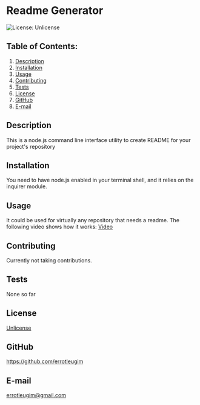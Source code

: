 # Readme Generator

![License: Unlicense](https://img.shields.io/badge/license-Unlicense-blue.svg)

## Table of Contents:
  1. [Description](#description) 
  2. [Installation](#installation)
  3. [Usage](#usage)  
  4. [Contributing](#contributing)
  5. [Tests](#tests)
  6. [License](#license)
  7. [GitHub](#gitHub)
  8. [E-mail](#email)

## Description
This is a node.js command line interface utility to create README for your project's repository 

## Installation
You need to have node.js enabled in your terminal shell, and it relies on the inquirer module. 

## Usage

It could be used for virtually any repository that needs a readme. The following video shows how it works:
[Video](https://github.com/errotleugim/readme-generator/raw/main/utils/usagevid.mp4)

## Contributing
Currently not taking contributions.

## Tests
None so far

## License
[Unlicense](https://choosealicense.com/licenses/unlicense/)

## GitHub
https://github.com/errotleugim

## E-mail
errotleugim@gmail.com